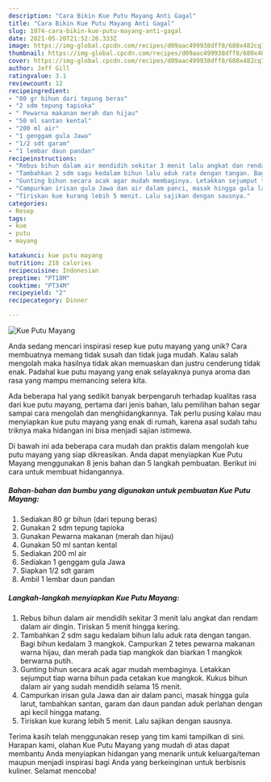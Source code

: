 ```yaml
---
description: "Cara Bikin Kue Putu Mayang Anti Gagal"
title: "Cara Bikin Kue Putu Mayang Anti Gagal"
slug: 1974-cara-bikin-kue-putu-mayang-anti-gagal
date: 2021-05-20T21:52:26.333Z
image: https://img-global.cpcdn.com/recipes/d09aac499938dff8/680x482cq70/kue-putu-mayang-foto-resep-utama.jpg
thumbnail: https://img-global.cpcdn.com/recipes/d09aac499938dff8/680x482cq70/kue-putu-mayang-foto-resep-utama.jpg
cover: https://img-global.cpcdn.com/recipes/d09aac499938dff8/680x482cq70/kue-putu-mayang-foto-resep-utama.jpg
author: Jeff Gill
ratingvalue: 3.1
reviewcount: 12
recipeingredient:
- "80 gr bihun dari tepung beras"
- "2 sdm tepung tapioka"
- " Pewarna makanan merah dan hijau"
- "50 ml santan kental"
- "200 ml air"
- "1 genggam gula Jawa"
- "1/2 sdt garam"
- "1 lembar daun pandan"
recipeinstructions:
- "Rebus bihun dalam air mendidih sekitar 3 menit lalu angkat dan rendam dalam air dingin. Tiriskan 5 menit hingga kering."
- "Tambahkan 2 sdm sagu kedalam bihun lalu aduk rata dengan tangan. Bagi bihun kedalam 3 mangkok. Campurkan 2 tetes pewarna makanan warna hijau, dan merah pada tiap mangkok dan biarkan 1 mangkok berwarna putih."
- "Gunting bihun secara acak agar mudah membaginya. Letakkan sejumput tiap warna bihun pada cetakan kue mangkok. Kukus bihun dalam air yang sudah mendidih selama 15 menit."
- "Campurkan irisan gula Jawa dan air dalam panci, masak hingga gula larut, tambahkan santan, garam dan daun pandan aduk perlahan dengan api kecil hingga matang."
- "Tiriskan kue kurang lebih 5 menit. Lalu sajikan dengan sausnya."
categories:
- Resep
tags:
- kue
- putu
- mayang

katakunci: kue putu mayang 
nutrition: 218 calories
recipecuisine: Indonesian
preptime: "PT18M"
cooktime: "PT34M"
recipeyield: "2"
recipecategory: Dinner

---
```



![Kue Putu Mayang](https://img-global.cpcdn.com/recipes/d09aac499938dff8/680x482cq70/kue-putu-mayang-foto-resep-utama.jpg)

Anda sedang mencari inspirasi resep kue putu mayang yang unik? Cara membuatnya memang tidak susah dan tidak juga mudah. Kalau salah mengolah maka hasilnya tidak akan memuaskan dan justru cenderung tidak enak. Padahal kue putu mayang yang enak selayaknya punya aroma dan rasa yang mampu memancing selera kita.



Ada beberapa hal yang sedikit banyak berpengaruh terhadap kualitas rasa dari kue putu mayang, pertama dari jenis bahan, lalu pemilihan bahan segar sampai cara mengolah dan menghidangkannya. Tak perlu pusing kalau mau menyiapkan kue putu mayang yang enak di rumah, karena asal sudah tahu triknya maka hidangan ini bisa menjadi sajian istimewa.


Di bawah ini ada beberapa cara mudah dan praktis dalam mengolah kue putu mayang yang siap dikreasikan. Anda dapat menyiapkan Kue Putu Mayang menggunakan 8 jenis bahan dan 5 langkah pembuatan. Berikut ini cara untuk membuat hidangannya.

<!--inarticleads1-->

##### Bahan-bahan dan bumbu yang digunakan untuk pembuatan Kue Putu Mayang:

1. Sediakan 80 gr bihun (dari tepung beras)
1. Gunakan 2 sdm tepung tapioka
1. Gunakan  Pewarna makanan (merah dan hijau)
1. Gunakan 50 ml santan kental
1. Sediakan 200 ml air
1. Sediakan 1 genggam gula Jawa
1. Siapkan 1/2 sdt garam
1. Ambil 1 lembar daun pandan




<!--inarticleads2-->

##### Langkah-langkah menyiapkan Kue Putu Mayang:

1. Rebus bihun dalam air mendidih sekitar 3 menit lalu angkat dan rendam dalam air dingin. Tiriskan 5 menit hingga kering.
1. Tambahkan 2 sdm sagu kedalam bihun lalu aduk rata dengan tangan. Bagi bihun kedalam 3 mangkok. Campurkan 2 tetes pewarna makanan warna hijau, dan merah pada tiap mangkok dan biarkan 1 mangkok berwarna putih.
1. Gunting bihun secara acak agar mudah membaginya. Letakkan sejumput tiap warna bihun pada cetakan kue mangkok. Kukus bihun dalam air yang sudah mendidih selama 15 menit.
1. Campurkan irisan gula Jawa dan air dalam panci, masak hingga gula larut, tambahkan santan, garam dan daun pandan aduk perlahan dengan api kecil hingga matang.
1. Tiriskan kue kurang lebih 5 menit. Lalu sajikan dengan sausnya.




Terima kasih telah menggunakan resep yang tim kami tampilkan di sini. Harapan kami, olahan Kue Putu Mayang yang mudah di atas dapat membantu Anda menyiapkan hidangan yang menarik untuk keluarga/teman maupun menjadi inspirasi bagi Anda yang berkeinginan untuk berbisnis kuliner. Selamat mencoba!
